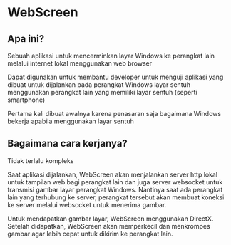 # WebScreen

## Apa ini?
Sebuah aplikasi untuk mencerminkan layar Windows ke perangkat lain melalui internet lokal menggunakan web browser

Dapat digunakan untuk membantu developer untuk menguji aplikasi yang dibuat untuk dijalankan pada perangkat Windows layar sentuh menggunakan perangkat lain yang memiliki layar sentuh (seperti smartphone)

Pertama kali dibuat awalnya karena penasaran saja bagaimana Windows bekerja apabila menggunakan layar sentuh

## Bagaimana cara kerjanya?
Tidak terlalu kompleks

Saat aplikasi dijalankan, WebScreen akan menjalankan server http lokal untuk tampilan web bagi perangkat lain dan juga server websocket untuk transmisi gambar layar perangkat Windows. Nantinya saat ada perangkat lain yang terhubung ke server, perangkat tersebut akan membuat koneksi ke server melalui websocket untuk menerima gambar.

Untuk mendapatkan gambar layar, WebScreen menggunakan DirectX. Setelah didapatkan, WebScreen akan memperkecil dan menkrompes gambar agar lebih cepat untuk dikirim ke perangkat lain.

